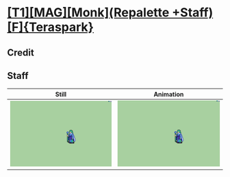 # [\[T1\]\[MAG\]\[Monk\]\(Repalette +Staff\)\[F\]{Teraspark}](../)

## Credit


	
## Staff

| Still | Animation |
| :---: | :-------: |
| ![Staff still](./Staff_000.png) | ![Staff animation](./Staff.gif) |
